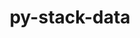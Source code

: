 ---
title: "py-stack-data"
layout: cache
categories: [package, develop-2023-10-08]
meta: {"versions": ["0.6.2"], "compilers": ["gcc@=11.1.0", "gcc@=11.4.0", "gcc@=9.4.0", "oneapi@=2023.2.1"], "oss": ["ubuntu20.04"], "platforms": ["linux"], "targets": ["aarch64", "ppc64le", "x86_64_v3"], "stacks": ["data-vis-sdk", "e4s", "e4s-arm", "e4s-oneapi", "e4s-power", "root"], "num_specs": 11, "num_specs_by_stack": {"e4s-arm": 2, "root": 11, "e4s-power": 2, "data-vis-sdk": 2, "e4s": 3, "e4s-oneapi": 2}}
spec_details: [{"hash": "haduk3qvsdrpfygt7lzwbr45wejymerh", "compiler": "gcc@=11.4.0", "versions": ["0.6.2"], "os": "ubuntu20.04", "platform": "linux", "target": "aarch64", "variants": ["build_system=python_pip"], "stacks": ["e4s-arm", "root"], "size": "-", "tarball": "https://binaries.spack.io/releases/develop-2023-10-08/build_cache/linux-ubuntu20.04-aarch64/gcc-11.4.0/py-stack-data-0.6.2/linux-ubuntu20.04-aarch64-gcc-11.4.0-py-stack-data-0.6.2-haduk3qvsdrpfygt7lzwbr45wejymerh.spack"}, {"hash": "jo76ocrnpl6vt4bw6un76tbseesosofl", "compiler": "gcc@=11.4.0", "versions": ["0.6.2"], "os": "ubuntu20.04", "platform": "linux", "target": "aarch64", "variants": ["build_system=python_pip"], "stacks": ["e4s-arm", "root"], "size": "-", "tarball": "https://binaries.spack.io/releases/develop-2023-10-08/build_cache/linux-ubuntu20.04-aarch64/gcc-11.4.0/py-stack-data-0.6.2/linux-ubuntu20.04-aarch64-gcc-11.4.0-py-stack-data-0.6.2-jo76ocrnpl6vt4bw6un76tbseesosofl.spack"}, {"hash": "ke65vhipjyuinieadpy5l3bko5nlx27y", "compiler": "gcc@=9.4.0", "versions": ["0.6.2"], "os": "ubuntu20.04", "platform": "linux", "target": "ppc64le", "variants": ["build_system=python_pip"], "stacks": ["e4s-power", "root"], "size": "-", "tarball": "https://binaries.spack.io/releases/develop-2023-10-08/build_cache/linux-ubuntu20.04-ppc64le/gcc-9.4.0/py-stack-data-0.6.2/linux-ubuntu20.04-ppc64le-gcc-9.4.0-py-stack-data-0.6.2-ke65vhipjyuinieadpy5l3bko5nlx27y.spack"}, {"hash": "pgkja4hos7k3ax653v7gsmchkrmtoyn5", "compiler": "gcc@=9.4.0", "versions": ["0.6.2"], "os": "ubuntu20.04", "platform": "linux", "target": "ppc64le", "variants": ["build_system=python_pip"], "stacks": ["e4s-power", "root"], "size": "-", "tarball": "https://binaries.spack.io/releases/develop-2023-10-08/build_cache/linux-ubuntu20.04-ppc64le/gcc-9.4.0/py-stack-data-0.6.2/linux-ubuntu20.04-ppc64le-gcc-9.4.0-py-stack-data-0.6.2-pgkja4hos7k3ax653v7gsmchkrmtoyn5.spack"}, {"hash": "qphgojev62rzwojwrm6bqnjxoaawxe3y", "compiler": "gcc@=11.1.0", "versions": ["0.6.2"], "os": "ubuntu20.04", "platform": "linux", "target": "x86_64_v3", "variants": ["build_system=python_pip"], "stacks": ["root", "data-vis-sdk"], "size": "-", "tarball": "https://binaries.spack.io/releases/develop-2023-10-08/build_cache/linux-ubuntu20.04-x86_64_v3/gcc-11.1.0/py-stack-data-0.6.2/linux-ubuntu20.04-x86_64_v3-gcc-11.1.0-py-stack-data-0.6.2-qphgojev62rzwojwrm6bqnjxoaawxe3y.spack"}, {"hash": "wreq2t2pjhvzy2l76unzw6uimccvmexc", "compiler": "gcc@=11.1.0", "versions": ["0.6.2"], "os": "ubuntu20.04", "platform": "linux", "target": "x86_64_v3", "variants": ["build_system=python_pip"], "stacks": ["root", "data-vis-sdk"], "size": "-", "tarball": "https://binaries.spack.io/releases/develop-2023-10-08/build_cache/linux-ubuntu20.04-x86_64_v3/gcc-11.1.0/py-stack-data-0.6.2/linux-ubuntu20.04-x86_64_v3-gcc-11.1.0-py-stack-data-0.6.2-wreq2t2pjhvzy2l76unzw6uimccvmexc.spack"}, {"hash": "cxbxaeioleplhksvwpqiia6t5m7igpkf", "compiler": "gcc@=11.4.0", "versions": ["0.6.2"], "os": "ubuntu20.04", "platform": "linux", "target": "x86_64_v3", "variants": ["build_system=python_pip"], "stacks": ["e4s", "root"], "size": "-", "tarball": "https://binaries.spack.io/releases/develop-2023-10-08/build_cache/linux-ubuntu20.04-x86_64_v3/gcc-11.4.0/py-stack-data-0.6.2/linux-ubuntu20.04-x86_64_v3-gcc-11.4.0-py-stack-data-0.6.2-cxbxaeioleplhksvwpqiia6t5m7igpkf.spack"}, {"hash": "iei7emqxj7lbzmwcmuz4kno5cjmxs4cg", "compiler": "gcc@=11.4.0", "versions": ["0.6.2"], "os": "ubuntu20.04", "platform": "linux", "target": "x86_64_v3", "variants": ["build_system=python_pip"], "stacks": ["e4s", "root"], "size": "-", "tarball": "https://binaries.spack.io/releases/develop-2023-10-08/build_cache/linux-ubuntu20.04-x86_64_v3/gcc-11.4.0/py-stack-data-0.6.2/linux-ubuntu20.04-x86_64_v3-gcc-11.4.0-py-stack-data-0.6.2-iei7emqxj7lbzmwcmuz4kno5cjmxs4cg.spack"}, {"hash": "nx2utgw4xiplj2dndmsellqjtqr4pwum", "compiler": "gcc@=11.4.0", "versions": ["0.6.2"], "os": "ubuntu20.04", "platform": "linux", "target": "x86_64_v3", "variants": ["build_system=python_pip"], "stacks": ["e4s", "root"], "size": "-", "tarball": "https://binaries.spack.io/releases/develop-2023-10-08/build_cache/linux-ubuntu20.04-x86_64_v3/gcc-11.4.0/py-stack-data-0.6.2/linux-ubuntu20.04-x86_64_v3-gcc-11.4.0-py-stack-data-0.6.2-nx2utgw4xiplj2dndmsellqjtqr4pwum.spack"}, {"hash": "b6po67vcaxolukcqco7mj4gcoodmur62", "compiler": "oneapi@=2023.2.1", "versions": ["0.6.2"], "os": "ubuntu20.04", "platform": "linux", "target": "x86_64_v3", "variants": ["build_system=python_pip"], "stacks": ["e4s-oneapi", "root"], "size": "-", "tarball": "https://binaries.spack.io/releases/develop-2023-10-08/build_cache/linux-ubuntu20.04-x86_64_v3/oneapi-2023.2.1/py-stack-data-0.6.2/linux-ubuntu20.04-x86_64_v3-oneapi-2023.2.1-py-stack-data-0.6.2-b6po67vcaxolukcqco7mj4gcoodmur62.spack"}, {"hash": "6a6vgjympzqfqdtrxx6wmq2lilpcv24p", "compiler": "oneapi@=2023.2.1", "versions": ["0.6.2"], "os": "ubuntu20.04", "platform": "linux", "target": "x86_64_v3", "variants": ["build_system=python_pip"], "stacks": ["e4s-oneapi", "root"], "size": "-", "tarball": "https://binaries.spack.io/releases/develop-2023-10-08/build_cache/linux-ubuntu20.04-x86_64_v3/oneapi-2023.2.1/py-stack-data-0.6.2/linux-ubuntu20.04-x86_64_v3-oneapi-2023.2.1-py-stack-data-0.6.2-6a6vgjympzqfqdtrxx6wmq2lilpcv24p.spack"}]
---